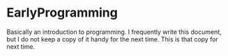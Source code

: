 # EarlyProgramming
Basically an introduction to programming. I frequently write this document, but I do not keep a copy of it handy for the next time.  This is that copy for next time. 
